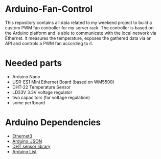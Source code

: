 # Arduino-Fan-Control

This repository contains all data related to my weekend project to build a custom PWM fan controller for my server rack.
The controller is based on the Arduino platform and is able to communicate with the local network via Ethernet.
It measures the temperature, exposes the gathered data via an API and controls a PWM fan according to it.

# Needed parts

- Arduino Nano
- USR-ES1 Mini Ethernet Board (based on WM5500)
- DHT-22 Temperature Sensor
- LD33V 3.3V voltage regulator
- two capacitors (for voltage regulation)
- some perfboard

# Arduino Dependencies

- [Ethernet3](https://github.com/sstaub/Ethernet3)
- [Arduino_JSON](https://github.com/arduino-libraries/Arduino_JSON)
- [DHT sensor library](https://github.com/adafruit/DHT-sensor-library)
- [Arduino List](https://github.com/nkaaf/Arduino-List/)
